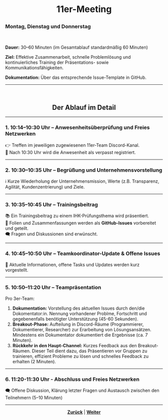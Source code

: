 # <p align="center">11er-Meeting</p>
### Montag, Dienstag und Donnerstag
<br>

**Dauer:** 30–60 Minuten (im Gesamtablauf standardmäßig 60 Minuten)

**Ziel:** Effektive Zusammenarbeit, schnelle Problemlösung und kontinuierliches Training der Präsentations- sowie Kommunikationsfähigkeiten.

**Dokumentation:** Über das entsprechende Issue-Template in GitHub.

---
<br>
<h2 align="center">Der Ablauf im Detail</h2>

---

### 1. 10:14–10:30 Uhr – Anwesenheitsüberprüfung und Freies Netzwerken

👉 Treffen im jeweiligen zugewiesenen 11er-Team Discord-Kanal. <br>
🚫 Nach 10:30 Uhr wird die Anwesenheit als verpasst registriert.

---

### 2. 10:30–10:35 Uhr – Begrüßung und Unternehmensvorstellung

ℹ️ Kurze Wiederholung der Unternehmensmission, Werte (z.B. Transparenz, Agilität, Kundenzentrierung) und Ziele.

---

### 3. 10:35–10:45 Uhr – Trainingsbeitrag

📚 Ein Trainingsbeitrag zu einem IHK-Prüfungsthema wird präsentiert. <br>
📄 Folien und Zusammenfassungen werden als **GitHub-Issues** vorbereitet und geteilt. <br>
🗨️ Fragen und Diskussionen sind erwünscht.

---

### 4. 10:45–10:50 Uhr – Teamkoordinator-Update & Offene Issues

📝 Aktuelle Informationen, offene Tasks und Updates werden kurz vorgestellt.

---

### 5. 10:50–11:20 Uhr – Teampräsentation

Pro 3er-Team:

1. **Dokumentation:** Vorstellung des aktuellen Issues durch den/die Dokomentator:in. Nennung vorhandener Problme, Fortschritt und gegebenenfalls benötigter Unterstützung (45-60 Sekunden). <br>
2. **Breakout-Phase:** Aufteilung in Discord-Räume (Programmierer, Dokumentierer, Researcher) zur Erarbeitung von Lösungsansätzen. Mindestens ein Dokumentator dokumentiert die Ergebnisse (ca. 7 Minuten). <br>
3. **Rückkehr in den Haupt-Channel:** Kurzes Feedback aus den Breakout-Räumen. Dieser Teil dient dazu, das Präsentieren vor Gruppen zu trainieren, effizient Probleme zu lösen und schnelles Feedback zu erhalten (2 Minuten).

---

### 6. 11:20-11:30 Uhr - Abschluss und Freies Netzwerken

🗨️ Offene Diskussion, Klärung letzter Fragen und Austausch zwischen den Teilnehmern (5–10 Minuten)

---

<p align="center"><a href="/docs/03-meetings/01-allgemein-morgens/README.md"><strong>Zurück</strong></a> | <a href="/docs/03-meetings/03-teamkoordination/README.md"><strong>Weiter</strong></a></p>
